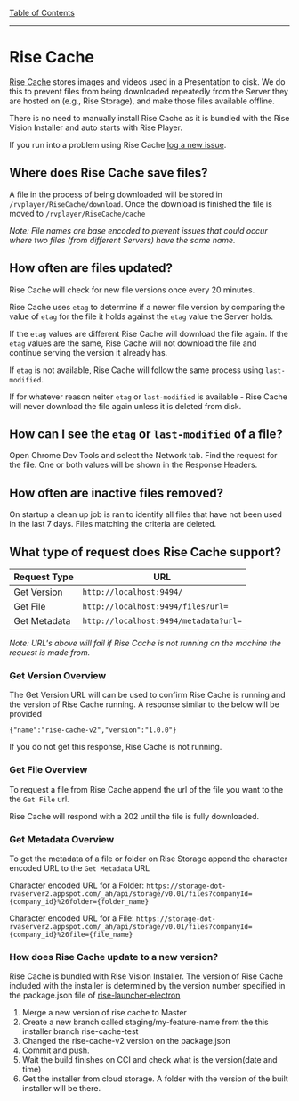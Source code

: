 [Table of Contents](../README.md)

---

# Rise Cache
[Rise Cache](https://github.com/Rise-Vision/rise-cache-v2) stores images and videos used in a Presentation to disk. We do this to prevent files from being downloaded repeatedly from the Server they are hosted on (e.g., Rise Storage), and make those files available offline.

There is no need to manually install Rise Cache as it is bundled with the Rise Vision Installer and auto starts with Rise Player.

If you run into a problem using Rise Cache [log a new issue](https://github.com/Rise-Vision/rise-cache-v2/issues/new).

## Where does Rise Cache save files?
A file in the process of being downloaded will be stored in `/rvplayer/RiseCache/download`. Once the download is finished the file is moved to `/rvplayer/RiseCache/cache`

_Note: File names are base encoded to prevent issues that could occur where two files (from different Servers) have the same name._

## How often are files updated?
Rise Cache will check for new file versions once every 20 minutes.

Rise Cache uses `etag` to determine if a newer file version by comparing the value of `etag` for the file it holds against the `etag` value the Server holds.

If the `etag` values are different Rise Cache will download the file again. If the `etag` values are the same, Rise Cache will not download the file and continue serving the version it already has.

If `etag` is not available, Rise Cache will follow the same process using `last-modified`.

If for whatever reason neiter `etag` or `last-modified` is available - Rise Cache will never download the file again unless it is deleted from disk.

## How can I see the `etag` or `last-modified` of a file?
Open Chrome Dev Tools and select the Network tab. Find the request for the file. One or both values will be shown in the Response Headers.

## How often are inactive files removed?
On startup a clean up job is ran to identify all files that have not been used in the last 7 days. Files matching the criteria are deleted.

## What type of request does Rise Cache support?
Request Type  | URL    
--            |---
Get Version   | `http://localhost:9494/`
Get File      | `http://localhost:9494/files?url=`
Get Metadata  | `http://localhost:9494/metadata?url=`

_Note: URL's above will fail if Rise Cache is not running on the machine the request is made from._



### Get Version Overview
The Get Version URL will can be used to confirm Rise Cache is running and the version of Rise Cache running. A response similar to the below will be provided

```
{"name":"rise-cache-v2","version":"1.0.0"}
```

If you do not get this response, Rise Cache is not running.



### Get File Overview
To request a file from Rise Cache append the url of the file you want to the the `Get File` url.

Rise Cache will respond with a 202 until the file is fully downloaded.



### Get Metadata Overview
To get the metadata of a file or folder on Rise Storage append the character encoded URL to the `Get Metadata` URL

Character encoded URL for a Folder: `https://storage-dot-rvaserver2.appspot.com/_ah/api/storage/v0.01/files?companyId={company_id}%26folder={folder_name}`

Character encoded URL for a File: `https://storage-dot-rvaserver2.appspot.com/_ah/api/storage/v0.01/files?companyId={company_id}%26file={file_name}`

### How does Rise Cache update to a new version?
Rise Cache is bundled with Rise Vision Installer. The version of Rise Cache included with the installer is determined by the version number specified in the package.json file of [rise-launcher-electron](https://github.com/Rise-Vision/rise-launcher-electron)

1. Merge a new version of rise cache to Master
2. Create a new branch called staging/my-feature-name from the this installer branch rise-cache-test
3. Changed the rise-cache-v2 version on the package.json
4. Commit and push.
5. Wait the build finishes on CCI and check what is the version(date and time)
6. Get the installer from cloud storage. A folder with the version of the built installer will be there.
